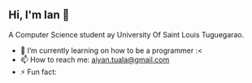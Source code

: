 ## Hi, I'm Ian 👋

A Computer Science student ay University Of Saint Louis Tuguegarao. 

- 🌱 I’m currently learning on how to be a programmer :<
-  📫 How to reach me: aiyan.tuala@gmail.com
- ⚡ Fun fact: 
<!--
**aiyanm/aiyanm** is a ✨ _special_ ✨ repository because its `README.md` (this file) appears on your GitHub profile.

Here are some ideas to get you started:


-->
